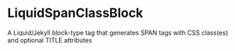 # LiquidSpanClassBlock
A Liquid/Jekyll block-type tag that generates SPAN tags with CSS class(es) and optional TITLE attributes
